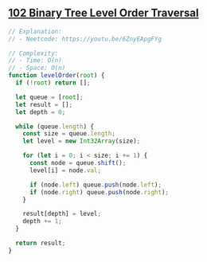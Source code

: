 ## [102 Binary Tree Level Order Traversal](https://leetcode.com/problems/binary-tree-level-order-traversal/description/)

<!-- notecardId: 1758239003611 -->

```js
// Explanation:
// - Neetcode: https://youtu.be/6ZnyEApgFYg

// Complexity:
// - Time: O(n)
// - Space: O(n)
function levelOrder(root) {
  if (!root) return [];

  let queue = [root];
  let result = [];
  let depth = 0;

  while (queue.length) {
    const size = queue.length;
    let level = new Int32Array(size);

    for (let i = 0; i < size; i += 1) {
      const node = queue.shift();
      level[i] = node.val;

      if (node.left) queue.push(node.left);
      if (node.right) queue.push(node.right);
    }

    result[depth] = level;
    depth += 1;
  }

  return result;
}
```
